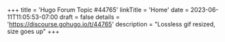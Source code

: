 +++
title = 'Hugo Forum Topic #44765'
linkTitle = 'Home'
date = 2023-06-11T11:05:53-07:00
draft = false
details = 'https://discourse.gohugo.io/t/44765'
description = "Lossless gif resized, size goes up"
+++
